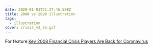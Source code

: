 ```yaml
---
date: 2020-01-01T21:27:46.508Z
title: 2008 vs 2020 illustration
tags:
  - illustration
cover: crisis_v2_sm.gif
---
```

For feature [Key 2008 Financial Crisis Players Are Back for Coronavirus](https://www.bloomberg.com/features/2020-coronavirus-vs-2008-financial-crisis/)